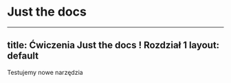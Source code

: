 # Just the docs 
---
title: Ćwiczenia Just the docs ! Rozdział 1
layout: default
---

Testujemy nowe narzędzia


  
